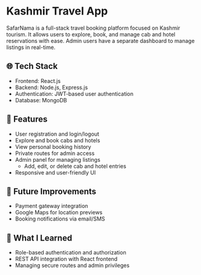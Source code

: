 # Kashmir Travel App

SafarNama is a full-stack travel booking platform focused on Kashmir tourism. It allows users to explore, book, and manage cab and hotel reservations with ease. Admin users have a separate dashboard to manage listings in real-time.

## 🌐 Tech Stack
- Frontend: React.js
- Backend: Node.js, Express.js
- Authentication: JWT-based user authentication
- Database: MongoDB

## 🔑 Features
- User registration and login/logout
- Explore and book cabs and hotels
- View personal booking history
- Private routes for admin access
- Admin panel for managing listings
  - Add, edit, or delete cab and hotel entries
- Responsive and user-friendly UI

## 🚀 Future Improvements
- Payment gateway integration
- Google Maps for location previews
- Booking notifications via email/SMS

## 🧠 What I Learned
- Role-based authentication and authorization
- REST API integration with React frontend
- Managing secure routes and admin privileges

